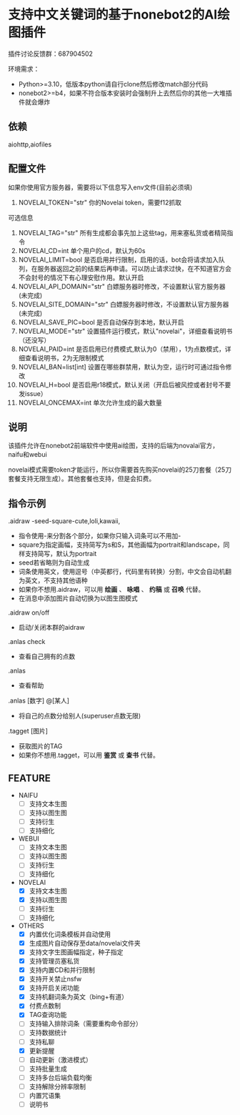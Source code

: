 # 支持中文关键词的基于nonebot2的AI绘图插件
插件讨论反馈群：687904502

环境需求：
- Python>=3.10，低版本python请自行clone然后修改match部分代码
- nonebot2>=b4，如果不符合版本安装时会强制升上去然后你的其他一大堆插件就会爆炸
## 依赖
aiohttp,aiofiles
## 配置文件
如果你使用官方服务器，需要将以下信息写入env文件(目前必须填)

1. NOVELAI_TOKEN="str"   你的Novelai token，需要f12抓取

可选信息

1. NOVELAI_TAG="str"   所有生成都会事先加上这些tag，用来塞私货或者精简指令
2. NOVELAI_CD=int   单个用户的cd，默认为60s
3. NOVELAI_LIMIT=bool   是否启用并行限制，启用的话，bot会将请求加入队列，在服务器返回之前的结果后再申请。可以防止请求过快，在不知道官方会不会封号的情况下有心理安慰作用。默认开启
4. NOVELAI_API_DOMAIN="str"  白嫖服务器时修改，不设置默认官方服务器(未完成)
5. NOVELAI_SITE_DOMAIN="str"  白嫖服务器时修改，不设置默认官方服务器(未完成)
6. NOVELAI_SAVE_PIC=bool  是否自动保存到本地，默认开启
7. NOVELAI_MODE="str"   设置插件运行模式，默认"novelai"，详细查看说明书（还没写）
8. NOVELAI_PAID=int   是否启用已付费模式,默认为0（禁用），1为点数模式，详细查看说明书，2为无限制模式
9. NOVELAI_BAN=list[int] 设置在哪些群禁用，默认为空，运行时可通过指令修改
10. NOVELAI_H=bool 是否启用r18模式，默认关闭（开启后被风控或者封号不要发issue）
10. NOVELAI_ONCEMAX=int 单次允许生成的最大数量

## 说明
该插件允许在nonebot2前端软件中使用ai绘图，支持的后端为novalai官方，naifu和webui

novelai模式需要token才能运行，所以你需要首先购买novelai的25刀套餐（25刀套餐支持无限生成）。其他套餐也支持，但是会扣费。
## 指令示例

.aidraw -seed-square-cute,loli,kawaii,
- 指令使用-来分割各个部分，如果你只输入词条可以不用加-
- square为指定画幅，支持简写为s和S，其他画幅为portrait和landscape，同样支持简写，默认为portrait
- seed若省略则为自动生成
- 词条使用英文，使用逗号（中英都行，代码里有转换）分割，中文会自动机翻为英文，不支持其他语种
- 如果你不想用.aidraw，可以用 **绘画** 、 **咏唱** 、 **约稿** 或 **召唤** 代替。
- 在消息中添加图片自动切换为以图生图模式

.aidraw on/off
- 启动/关闭本群的aidraw

.anlas check
- 查看自己拥有的点数

.anlas
- 查看帮助

.anlas [数字] @[某人]
- 将自己的点数分给别人(superuser点数无限)

.tagget [图片]
- 获取图片的TAG
- 如果你不想用.tagget，可以用 **鉴赏** 或 **查书** 代替。

## FEATURE
- NAIFU
    - [ ] 支持文本生图
    - [ ] 支持以图生图
    - [ ] 支持衍生
    - [ ] 支持细化
- WEBUI
    - [ ] 支持文本生图
    - [ ] 支持以图生图
    - [ ] 支持衍生
    - [ ] 支持细化
- NOVELAI
    - [x] 支持文本生图
    - [x] 支持以图生图
    - [ ] 支持衍生
    - [ ] 支持细化
- OTHERS
    - [x] 内置优化词条模板并自动使用
    - [x] 生成图片自动保存至data/novelai文件夹
    - [x] 支持文字生图画幅指定，种子指定
    - [x] 支持管理员塞私货
    - [x] 支持内置CD和并行限制
    - [x] 支持开关禁止nsfw
    - [x] 支持开启关闭功能
    - [x] 支持机翻词条为英文（bing+有道）
    - [x] 付费点数制
    - [x] TAG查询功能
    - [ ] 支持输入排除词条（需要重构命令部分）
    - [ ] 支持数据统计
    - [ ] 支持私聊
    - [x] 更新提醒
    - [ ] 自动更新（激进模式）
    - [ ] 支持批量生成
    - [ ] 支持多台后端负载均衡
    - [ ] 支持解除分辨率限制
    - [ ] 内置咒语集
    - [ ] 说明书